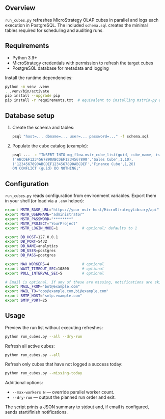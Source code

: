 ## Overview

`run_cubes.py` refreshes MicroStrategy OLAP cubes in parallel and logs each
execution in PostgreSQL. The included `schema.sql` creates the minimal tables
required for scheduling and auditing runs.

## Requirements

* Python 3.9+
* MicroStrategy credentials with permission to refresh the target cubes
* PostgreSQL database for metadata and logging

Install the runtime dependencies:

```bash
python -m venv .venv
. .venv/bin/activate
pip install --upgrade pip
pip install -r requirements.txt  # equivalent to installing mstrio-py & psycopg2-binary
```

## Database setup

1. Create the schema and tables:

   ```bash
   psql "host=... dbname=... user=... password=..." -f schema.sql
   ```

2. Populate the cube catalog (example):

   ```bash
   psql ... -c "INSERT INTO mg_flow.mstr_cube_list(guid, cube_name, is_active, cube_execution_order) VALUES
   ('ABCDEF1234567890ABCDEF1234567890','Sales Cube',1,10),
   ('1234567890ABCDEF1234567890ABCDEF','Finance Cube',1,20)
   ON CONFLICT (guid) DO NOTHING;"
   ```

## Configuration

`run_cubes.py` reads configuration from environment variables. Export them in
your shell (or load via a `.env` helper):

```bash
export MSTR_BASE_URL="https://your-mstr-host/MicroStrategyLibrary/api"
export MSTR_USERNAME="administrator"
export MSTR_PASSWORD="********"
export MSTR_PROJECT="YourProject"
export MSTR_LOGIN_MODE=1           # optional; defaults to 1

export DB_HOST=127.0.0.1
export DB_PORT=5432
export DB_NAME=analytics
export DB_USER=postgres
export DB_PASS=postgres

export MAX_WORKERS=4               # optional
export WAIT_TIMEOUT_SEC=10800      # optional
export POLL_INTERVAL_SEC=5         # optional

# Email is optional. If any of these are missing, notifications are skipped.
export MAIL_FROM="bot@example.com"
export MAIL_TO="ops@example.com,bi@example.com"
export SMTP_HOST="smtp.example.com"
export SMTP_PORT=25
```

## Usage

Preview the run list without executing refreshes:

```bash
python run_cubes.py --all --dry-run
```

Refresh all active cubes:

```bash
python run_cubes.py --all
```

Refresh only cubes that have not logged a success today:

```bash
python run_cubes.py --missing-today
```

Additional options:

* `--max-workers N` — override parallel worker count.
* `--dry-run` — output the planned run order and exit.

The script prints a JSON summary to stdout and, if email is configured, sends
start/finish notifications.
